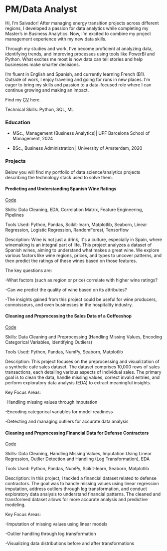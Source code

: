 # PM/Data Analyst

Hi, I’m Salvador! After managing energy transition projects across different regions, I developed a passion for data analytics while completing my Master’s in Business Analytics. Now, I’m excited to combine my project management experience with my new data skills.

Through my studies and work, I’ve become proficient at analyzing data, identifying trends, and improving processes using tools like PowerBI and Python. What excites me most is how data can tell stories and help businesses make smarter decisions.

I’m fluent in English and Spanish, and currently learning French (B1). Outside of work, I enjoy traveling and going for runs in new places. I’m eager to bring my skills and passion to a data-focused role where I can continue growing and making an impact.

Find my [CV](/assets/files/CV_RIOS-Salvador.pdf) here.

Technical Skills: Python, SQL, ML

### Education
- MSc., Management (Business Analytics)| UPF Barcelona School of Management, 2024

- BSc., Business Administration | University of Amsterdam, 2020

### Projects

Below you will find my portfolio of data science/analytics projects describing the technology stack used to solve them.

#### Predicting and Understanding Spanish Wine Ratings

[Code](/projects/Predicting_and_Understanding_Spanish_Wine_Ratings.ipynb)

Skills: Data Cleaning, EDA, Correlation Matrix, Feature Engineering, Pipelines

Tools Used: Python, Pandas, Scikit-learn, Matplotlib, Seaborn, Linear Regression, Logistic Regression, RandomForest, Tensorflow

Description: Wine is not just a drink, it's a culture, especially in Spain, where winemaking is an integral part of life. This project analyzes a dataset of Spanish wines, aiming to understand what makes a great wine. We explore various factors like wine regions, prices, and types to uncover patterns, and then predict the ratings of these wines based on those features.

The key questions are:

-What factors (such as region or price) correlate with higher wine ratings?

-Can we predict the quality of wine based on its attributes?

-The insights gained from this project could be useful for wine producers, connoisseurs, and even businesses in the hospitality industry.

#### Cleaning and Preprocessing the Sales Data of a Coffeeshop

[Code](/projects/cafe_sales.ipynb)

Skills: Data Cleaning and Preprocessing (Handling Missing Values, Encoding Categorical Variables, Identifying Outliers)

Tools Used: Python, Pandas, NumPy, Seaborn, Matplotlib

Description: This project focuses on the preprocessing and visualization of a synthetic cafe sales dataset. The dataset comprises 10,000 rows of sales transactions, each detailing various aspects of individual sales. The primary goal is to clean the data, handle missing values, correct invalid entries, and perform exploratory data analysis (EDA) to extract meaningful insights.

Key Focus Areas:

-Handling missing values through imputation

-Encoding categorical variables for model readiness

-Detecting and managing outliers for accurate data analysis

#### Cleaning and Preprocessing Financial Data for Defense Contractors

[Code](/projects/defense_contractors.ipynb)

Skills: Data Cleaning, Handling Missing Values, Imputation Using Linear Regression, Outlier Detection and Handling (Log Transformation), EDA

Tools Used: Python, Pandas, NumPy, Scikit-learn, Seaborn, Matplotlib

Description:
In this project, I tackled a financial dataset related to defense contractors. The goal was to handle missing values using linear regression imputation, address outliers through log transformation, and conduct exploratory data analysis to understand financial patterns. The cleaned and transformed dataset allows for more accurate analysis and predictive modeling.

Key Focus Areas:

-Imputation of missing values using linear models

-Outlier handling through log transformation

-Visualizing data distributions before and after transformations
